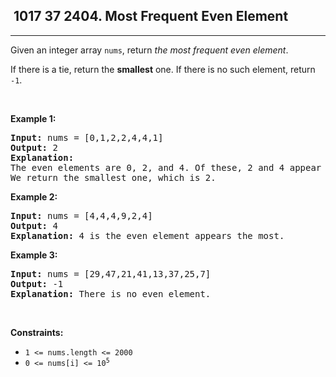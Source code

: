 <h2> 1017 37
2404. Most Frequent Even Element</h2><hr><div><p>Given an integer array <code>nums</code>, return <em>the most frequent even element</em>.</p>

<p>If there is a tie, return the <strong>smallest</strong> one. If there is no such element, return <code>-1</code>.</p>

<p>&nbsp;</p>
<p><strong class="example">Example 1:</strong></p>

<pre><strong>Input:</strong> nums = [0,1,2,2,4,4,1]
<strong>Output:</strong> 2
<strong>Explanation:</strong>
The even elements are 0, 2, and 4. Of these, 2 and 4 appear the most.
We return the smallest one, which is 2.</pre>

<p><strong class="example">Example 2:</strong></p>

<pre><strong>Input:</strong> nums = [4,4,4,9,2,4]
<strong>Output:</strong> 4
<strong>Explanation:</strong> 4 is the even element appears the most.
</pre>

<p><strong class="example">Example 3:</strong></p>

<pre><strong>Input:</strong> nums = [29,47,21,41,13,37,25,7]
<strong>Output:</strong> -1
<strong>Explanation:</strong> There is no even element.
</pre>

<p>&nbsp;</p>
<p><strong>Constraints:</strong></p>

<ul>
	<li><code>1 &lt;= nums.length &lt;= 2000</code></li>
	<li><code>0 &lt;= nums[i] &lt;= 10<sup>5</sup></code></li>
</ul>
</div>